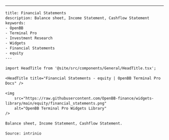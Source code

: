 ---
    title: Financial Statements
    description: Balance sheet, Income Statement, Cashflow Statement
    keywords:
    - OpenBB
    - Terminal Pro
    - Investment Research
    - Widgets
    - Financial Statements
    - equity
    ---

    import HeadTitle from '@site/src/components/General/HeadTitle.tsx';

    <HeadTitle title="Financial Statements - equity | OpenBB Terminal Pro Docs" />

    <img
        src="https://raw.githubusercontent.com/OpenBB-finance/widgets-library/main/equity/financial_statements.png"
        alt="OpenBB Terminal Pro Widgets Library"
    />

    Balance sheet, Income Statement, Cashflow Statement.

    Source: intrinio
    
